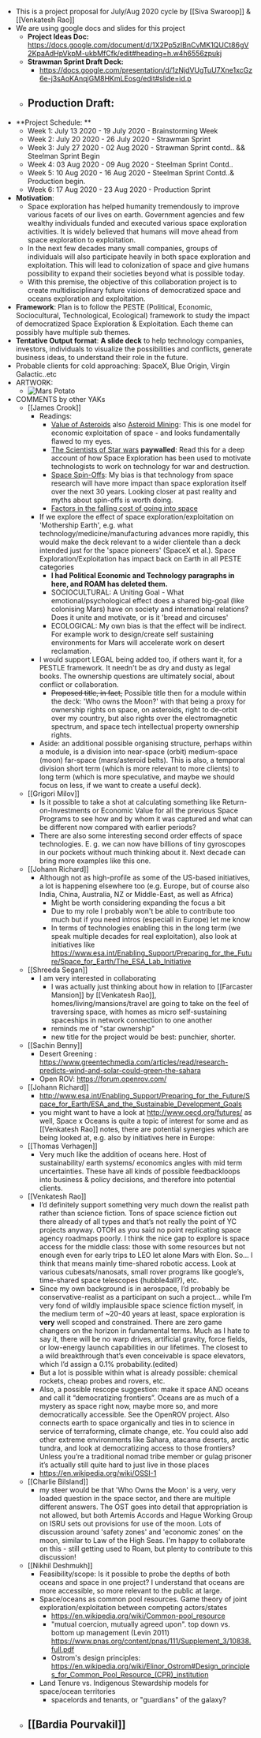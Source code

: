 - This is a project proposal for July/Aug 2020 cycle by [[Siva Swaroop]] & [[Venkatesh Rao]]
- We are using google docs and slides for this project
    - **Project Ideas Doc:** https://docs.google.com/document/d/1X2Pp5zIBnCvMK1QUCt86gV2KpaAdHpVkpM-ukbMfCfk/edit#heading=h.w4h6556zpukj
    - **Strawman Sprint Draft Deck:**
        - https://docs.google.com/presentation/d/1zNjdVUgTuU7Xne1xcGz6e-j3sAoKAnqjGM8HKmLEosg/edit#slide=id.p
    - Production Draft:
        - 
- **Project Schedule: **
    - Week 1: July 13 2020 - 19 July 2020 - Brainstorming Week
    - Week 2: July 20 2020 -  26 July 2020 - Strawman Sprint
    - Week 3: July 27 2020 -  02 Aug 2020 - Strawman Sprint contd.. && Steelman Sprint Begin
    - Week 4: 03 Aug 2020 - 09 Aug 2020 - Steelman Sprint Contd..
    - Week 5: 10 Aug 2020 - 16 Aug 2020 - Steelman Sprint Contd..& Production begin.
    - Week 6: 17 Aug 2020 - 23 Aug 2020 - Production Sprint
- **Motivation**:
    - Space exploration has helped humanity tremendously to improve various facets of our lives on earth. Government agencies and few wealthy individuals funded and executed various space exploration activities. It is widely believed that humans will move ahead from space exploration to exploitation.
    - In the next few decades many small companies, groups of individuals will also participate heavily in both space exploration and exploitation. This will lead to colonization of space and give humans possibility to expand their societies beyond what is possible today.
    - With this premise, the objective of this collaboration project is to create multidisciplinary future visions of democratized space and oceans exploration and exploitation.
- **Framework**: Plan is to follow the PESTE  (Political, Economic, Sociocultural, Technological, Ecological) framework to study the impact of democratized Space Exploration & Exploitation. Each theme can possibly have multiple sub themes.
- **Tentative Output format**: **A slide deck** to help technology companies, investors, individuals to visualize the possibilities and conflicts, generate business ideas, to understand their role in the future. 
- Probable clients for cold approaching: SpaceX, Blue Origin, Virgin Galactic..etc
- ARTWORK:
    - ![Mars Potato](https://wit.audacityteam.org/images/MarsPotatoSmall.jpg)
- COMMENTS by other YAKs
    - [[James Crook]]
        - Readings:
            - [Value of Asteroids](https://www.asterank.com/) also [Asteroid Mining](https://en.wikipedia.org/wiki/Asteroid_mining): This is one model for economic exploitation of space - and looks fundamentally flawed to my eyes.
            - [The Scientists of Star wars](https://granta.com/the-scientists-of-star-wars/) __paywalled__: Read this for a deep account of how Space Exploration has been used to motivate technologists to work on technology for war and destruction.
            - [Space Spin-Offs](https://en.wikipedia.org/wiki/NASA_spinoff_technologies): My bias is that technology from space research will have more impact than space exploration itself over the next 30 years.  Looking closer at past reality and myths about spin-offs is worth doing.
            - [Factors in the falling cost of going into space](https://ttu-ir.tdl.org/bitstream/handle/2346/74082/ICES_2018_81.pdf?sequence=1&isAllowed=y)
        - If we explore the effect of space exploration/exploitation on 'Mothership Earth', e.g. what technology/medicine/manufacturing advances more rapidly, this would make the deck relevant to a wider clientele than a deck intended just for the 'space pioneers' (SpaceX et al.).  Space Exploration/Exploitation has impact back on Earth in all PESTE categories 
            - **I had Political Economic and Technology paragraphs in here, and ROAM has deleted them.**
            - SOCIOCULTURAL: A Uniting Goal - What emotional/psychological effect does a shared big-goal (like colonising Mars) have on society and international relations?  Does it unite and motivate, or is it 'bread and circuses'
            - ECOLOGICAL: My own bias is that the effect will be indirect.  For example work to design/create self sustaining environments for Mars will accelerate work on desert reclamation.  
        - I would support LEGAL being added too, if others want it, for a PESTLE framework.  It needn't be as dry and dusty as legal books.  The ownership questions are ultimately social, about conflict or collaboration.
            - ~~Proposed title, in fact,~~ Possible title then for a module within the deck:  'Who owns the Moon?' with that being a proxy for ownership rights on space, on asteroids, right to de-orbit over my country, but also rights over the electromagnetic spectrum, and space tech intellectual property ownership rights.
        - Aside: an additional possible organising structure, perhaps within a module, is a division into near-space (orbit) medium-space (moon) far-space (mars/asteroid belts).  This is also, a temporal division short term (which is more relevant to more clients) to long term (which is more speculative, and maybe we should focus on less, if we want to create a useful deck).
    - [[Grigori Milov]]
        -  Is it possible to take a shot at calculating something like Return-on-Investments or Economic Value for all the previous Space Programs to see how and by whom it was captured and what can be different now compared with earlier periods?
        - There are also some interesting second order effects of space technologies.  E. g. we can now have billions of tiny gyroscopes in our pockets without much thinking about it. 
Next decade can bring more examples like this one.
    - [[Johann Richard]]
        - Although not as high-profile as some of the US-based initiatives, a lot is happening elsewhere too (e.g. Europe, but of course also India, China, Australia, NZ or Middle-East, as well as Africa) 
            - Might be worth considering expanding the focus a bit 
            - Due to my role I probably won't be able to contribute too much but if you need intros (especiall in Europe) let me know
            - In terms of technologies enabling this in the long term (we speak multiple decades for real exploitation), also look at initiatives like https://www.esa.int/Enabling_Support/Preparing_for_the_Future/Space_for_Earth/The_ESA_Lab_Initiative  
    - [[Shreeda Segan]] 
        - I am very interested in collaborating 
            - I was actually just thinking about how in relation to [[Farcaster Mansion]] by [[Venkatesh Rao]], homes/living/mansions/travel are going to take on the feel of traversing space, with homes as micro self-sustaining spaceships in network connection to one another
            - reminds me of "star ownership" 
            - new title for the project would be best: punchier, shorter.
    - [[Sachin Benny]]
        - Desert Greening : https://www.greentechmedia.com/articles/read/research-predicts-wind-and-solar-could-green-the-sahara
        - Open ROV: https://forum.openrov.com/
    - [[Johann Richard]]
        - http://www.esa.int/Enabling_Support/Preparing_for_the_Future/Space_for_Earth/ESA_and_the_Sustainable_Development_Goals
        - you might want to have a look at http://www.oecd.org/futures/ as well, Space x Oceans is quite a topic of interest for some and as [[Venkatesh Rao]] notes, there are potential synergies which are being looked at, e.g. also by initiatives here in Europe:
    - [[Thomas Verhagen]]
        - Very much like the addition of oceans here. Host of sustainability/ earth systems/ economics angles with mid term uncertainties. These have all kinds of possible feedbackloops into business & policy decisions, and therefore into potential clients.
    - [[Venkatesh Rao]]
        - I’d definitely support something very much down the realist path rather than science fiction. Tons of space science  fiction out there already of all types and that’s not really the point of YC projects anyway. OTOH as you said no point replicating space agency roadmaps poorly. I think the nice gap to explore is space access for the middle class: those with some resources but not enough even for early trips to LEO let alone Mars with Elon. So... I think that means mainly time-shared robotic access. Look at various cubesats/nanosats, small rover programs like google’s, time-shared space telescopes (hubble4all?), etc.
        - Since my own background is in aerospace, I’d probably be conservative-realist as a participant on such a project... while I’m very fond of wildly implausible space science fiction myself, in the medium term of ~20-40 years at least, space exploration is **very** well scoped and constrained. There are zero game changers on the horizon in fundamental terms. Much as I hate to say it, there will be no warp drives, artificial gravity, force fields, or low-energy launch capabilities in our lifetimes. The closest to a wild breakthrough that’s even conceivable is space elevators, which I’d assign a 0.1% probability.(edited)
        - But a lot is possible within what is already possible: chemical rockets, cheap probes and rovers, etc.
        - Also, a possible rescope suggestion: make it space AND oceans and call it “democratizing frontiers”. Oceans are as much of a mystery as space right now, maybe more so, and more democratically accessible. See the OpenROV project. Also connects earth to space organically and ties in to science in service of terraforming, climate change, etc. You could also add other extreme environments like Sahara, atacama deserts, arctic tundra, and look at democratizing access to those frontiers? Unless you’re a traditional nomad tribe member or gulag prisoner it’s actually still quite hard to just live in those places
        - https://en.wikipedia.org/wiki/OSSI-1
    - [[Charlie Bilsland]]
        - my steer would be that 'Who Owns the Moon' is a very, very loaded question in the space sector, and there are multiple different answers.  The OST goes into detail that appropriation is not allowed, but both Artemis Accords and Hague Working Group on ISRU sets out provisions for use of the moon.  Lots of discussion around 'safety zones' and 'economic zones' on the moon, similar to Law of the High Seas.  I'm happy to collaborate on this - still getting used to Roam, but plenty to contribute to this discussion!
    - [[Nikhil Deshmukh]]
        - Feasibility/scope: Is it possible to probe the depths of both oceans and space in one project? I understand that oceans are more accessible, so more relevant to the public at large. 
        - Space/oceans as common pool resources. Game theory of joint exploration/exploitation between competing actors/states
            - https://en.wikipedia.org/wiki/Common-pool_resource
            -  "mutual coercion, mutually agreed upon". top down vs. bottom up management  (Levin 2011) https://www.pnas.org/content/pnas/111/Supplement_3/10838.full.pdf
            - Ostrom's design principles: https://en.wikipedia.org/wiki/Elinor_Ostrom#Design_principles_for_Common_Pool_Resource_(CPR)_institution
        - Land Tenure vs. Indigenous Stewardship models for space/ocean territories 
            - spacelords and tenants, or "guardians" of the galaxy?
    - [[Bardia Pourvakil]]
        - 
